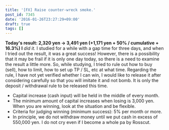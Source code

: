 ```yaml
---
title: '[FX] Raise counter-wreck smoke.'
post_id: 7345
date: '2016-01-26T23:27:29+09:00'
draft: true
tags: []
---
```


**Today's result: 2,320 yen → 3,491 yen (+1,171 yen + 50% / cumulative + 16.3%) I** _did it._ I studied for a while with a gap time for three days, and when I tried out the result, it was a great success! However, there is a possibility that it may be frail if it is only one day today, so there is a need to examine the result a little more. So, while studying, I tried to rule out how to buy (sell), how to limit, how to set up TP / SL, etc at what time. Regarding the rule, I have not yet verified whether I can win, I would like to release it after considering carefully so that you will imitate it and not bomb. It is only the deposit / withdrawal rule to be released this time.

*   Capital increase (cash input) will be held in the middle of every month.
*   The minimum amount of capital increases when losing is 3,000 yen. When you are winning, look at the situation and be flexible.
*   Criteria for judging winning (minimum success): 5% per month or more.
*   In principle, we do not withdraw money until we put cash in excess of 550,000 yen. I do not cry even if I become a whole pa by Rosscut.
